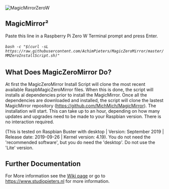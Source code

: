 ![MagicMirrorZeroW](https://raw.githubusercontent.com/AchimPieters/MagicZeroMirror/master/images/MagicMirror.png)

## MagicMirror²

Paste this line in a Raspberry Pi Zero W Terminal prompt and press Enter.

###### ```bash -c "$(curl -sL https://raw.githubusercontent.com/AchimPieters/MagicZeroMirror/master/MMZeroInstallScript.sh)"```

## What Does MagicZeroMirror Do?

At first the MagicZeroMirror Install Script will clone the most recent available RaspbMagicZeroMirror files. When this is done, the script will installs al dependencies prior to install the MagicMirror. Once all the dependencies are downloaded and installed, the script will clone the lastest MagicMirror repository (https://github.com/MichMich/MagicMirror). The installation will start. This can take up to an hour, depending on how many updates and upgrades need to be made to your Raspbian version. There is no interaction required.

(This is tested on Raspbian Buster with desktop | Version: September 2019 | Release date: 2019-09-26 | Kernel version: 4.19). You do not need the 'recommended software', but you do need the 'desktop'. Do not use the 'Lite' version.

## Further Documentation

For More information see the [Wiki page](https://github.com/AchimPieters/MagicZeroMirror/wiki) or go to https://www.studiopieters.nl for more information.

